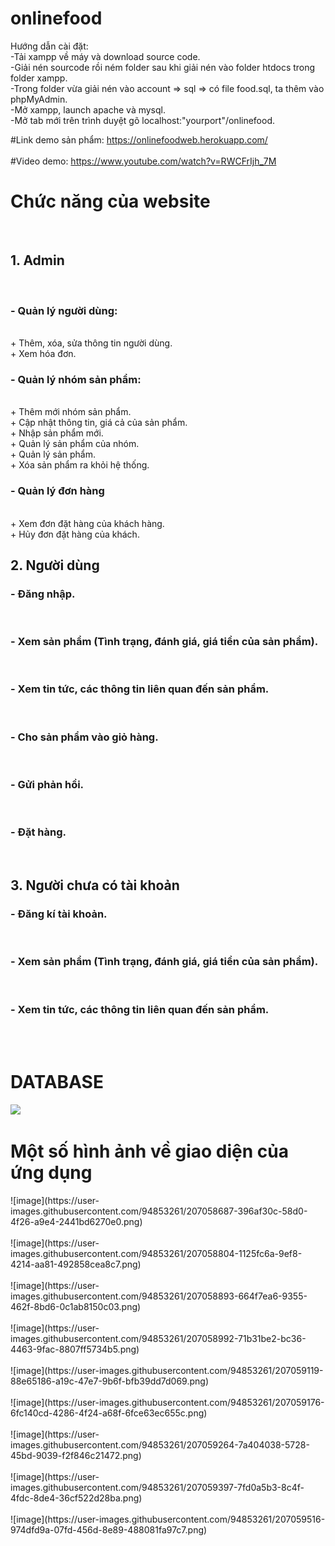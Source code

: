# onlinefood
Hướng dẫn cài đặt:<br>
-Tải xampp về máy và download source code.<br>
-Giải nén sourcode rồi ném folder sau khi giải nén vào folder htdocs trong folder xampp.<br>
-Trong folder vừa giải nén vào account => sql => có file food.sql, ta thêm vào phpMyAdmin.<br>
-Mở xampp, launch apache và mysql.<br>
-Mở tab mới trên trình duyệt gõ localhost:"yourport"/onlinefood.<br>

#Link demo sản phẩm: https://onlinefoodweb.herokuapp.com/ <br>
<br>
#Video demo: https://www.youtube.com/watch?v=RWCFrIjh_7M
<br>
<h1> Chức năng của website </h1>
<br>
<h2>1. Admin</h2><br>
<h3>- Quản lý người dùng: </h3><br>
+ Thêm, xóa, sửa thông tin người dùng.<br>
+ Xem hóa đơn.<br>
<h3>- Quản lý nhóm sản phẩm:</h3><br>
+	Thêm mới nhóm sản phẩm.<br>
+	Cập nhật thông tin, giá cả của sản phẩm.<br>
+	Nhập sản phẩm mới.<br>
+	Quản lý sản phẩm của nhóm.<br>
+	Quản lý sản phẩm.<br>
+	Xóa sản phẩm ra khỏi hệ thống.<br>
<h3>- Quản lý đơn hàng </h3><br>
+ Xem đơn đặt hàng của khách hàng.<br>
+	Hủy đơn đặt hàng của khách.<br>
<h2>2. Người dùng</h2>
<h3>- Đăng nhập.</h3><br>
<h3>- Xem sản phẩm (Tình trạng, đánh giá, giá tiền của sản phẩm).</h3><br>
<h3>- Xem tin tức, các thông tin liên quan đến sản phẩm.</h3><br>
<h3>- Cho sản phẩm vào giỏ hàng.</h3><br>
<h3>- Gửi phản hồi.</h3><br>
<h3>- Đặt hàng.</h3><br>
<h2>3. Người chưa có tài khoản</h2>
<h3>- Đăng kí tài khoản.</h3><br>
<h3>- Xem sản phẩm (Tình trạng, đánh giá, giá tiền của sản phẩm).</h3><br>
<h3>- Xem tin tức, các thông tin liên quan đến sản phẩm.</h3><br>
<br>
<h1> DATABASE</h1>
<img src="https://user-images.githubusercontent.com/94853261/206321491-b43b3bf1-a18e-4273-9e25-0457e1f984c0.png">
<img href
![onlinefood](https://user-images.githubusercontent.com/94853261/206321491-b43b3bf1-a18e-4273-9e25-0457e1f984c0.png)>
<br>
<h1> Một số hình ảnh về giao diện của ứng dụng</h1>
![image](https://user-images.githubusercontent.com/94853261/207058687-396af30c-58d0-4f26-a9e4-2441bd6270e0.png)
<br><br>
![image](https://user-images.githubusercontent.com/94853261/207058804-1125fc6a-9ef8-4214-aa81-492858cea8c7.png)
<br><br>
![image](https://user-images.githubusercontent.com/94853261/207058893-664f7ea6-9355-462f-8bd6-0c1ab8150c03.png)
<br><br>
![image](https://user-images.githubusercontent.com/94853261/207058992-71b31be2-bc36-4463-9fac-8807ff5734b5.png)
<br><br>
![image](https://user-images.githubusercontent.com/94853261/207059119-88e65186-a19c-47e7-9b6f-bfb39dd7d069.png)
<br><br>
![image](https://user-images.githubusercontent.com/94853261/207059176-6fc140cd-4286-4f24-a68f-6fce63ec655c.png)
<br><br>
![image](https://user-images.githubusercontent.com/94853261/207059264-7a404038-5728-45bd-9039-f2f846c21472.png)
<br><br>
![image](https://user-images.githubusercontent.com/94853261/207059397-7fd0a5b3-8c4f-4fdc-8de4-36cf522d28ba.png)
<br><br>
![image](https://user-images.githubusercontent.com/94853261/207059516-974dfd9a-07fd-456d-8e89-488081fa97c7.png)

 <br>

